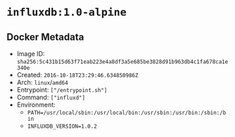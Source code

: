 # `influxdb:1.0-alpine`

## Docker Metadata

- Image ID: `sha256:5c431b15d63f71eab223e4a8df3a5e685be3828d91b963db4c1fa678ca1e340e`
- Created: `2016-10-18T23:29:46.634850986Z`
- Arch: `linux`/`amd64`
- Entrypoint: `["/entrypoint.sh"]`
- Command: `["influxd"]`
- Environment:
  - `PATH=/usr/local/sbin:/usr/local/bin:/usr/sbin:/usr/bin:/sbin:/bin`
  - `INFLUXDB_VERSION=1.0.2`
